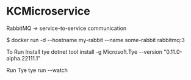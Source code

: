 # KCMicroservice

RabbitMQ -> service-to-service communication

$ docker run -d --hostname my-rabbit --name some-rabbit rabbitmq:3

To Run
Install tye dotnet tool install -g Microsoft.Tye --version "0.11.0-alpha.22111.1"

Run Tye tye run --watch
